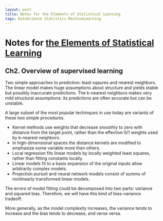 ```yaml
---
layout: post
title: Notes for the Elements of Statistical Learning
tags: DataScience Statistics MachineLearning
---
```


# Notes for [the Elements of Statistical Learning](https://www.amazon.com/Elements-Statistical-Learning-Prediction-Statistics/dp/0387848576/ref=sr_1_1?ie=UTF8&qid=1480517413&sr=8-1&keywords=elements+of+statistical+learning)

## Ch2. Overview of supervised learning

Two simple approaches to prediction: least sqaures and nearest neighbors. The linear model makes huge assumptions about structure and yields stable but possibly inaccurate predicitons. The k-nearest neighbors makes very mild structural assumptions: its predicitons are often accurate but can be unstable. 


A large subset of the most popular techinques in use today are variants of these two simple procedures.

* Kernel methods use weights that decrease smoothly to zero with distance from the target point, rather than the effective 0/1 weights used by k-nearest neighbors.
* In high-dimensional spaces the distance kernels are modified to emphasize some variable more than others. 
* Local regression fits linear models by locally weighted least squares, rather than fitting constants locally.
* Linear models fit to a basis expansion of the original inputs allow arbitrarily complex models. 
* Projection pursuit and neural network models consist of summs of nonlinearly transformed linear models. 

The errors of model fitting could be decomposed into two parts: variance and squared bias. Therefore, we will have this kind of bias-variance tradeoff.

More generally, as the model complexity increases, the variance tends to increase and the bias tends to decrease, and verse versa. 






